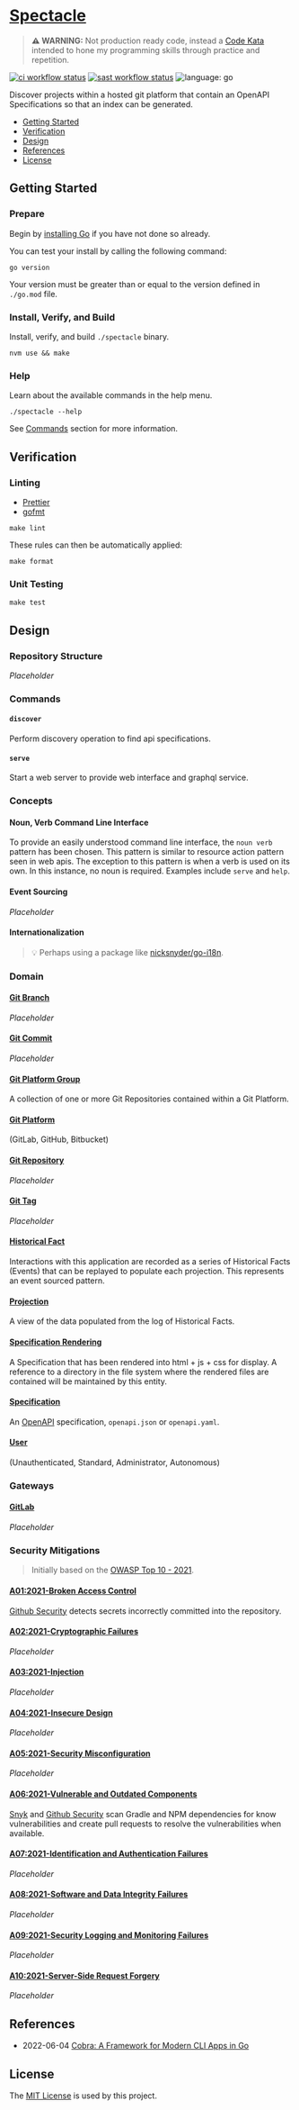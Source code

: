 # [Spectacle](https://github.com/dbtedman/kata-spectacle)

> **⚠️ WARNING:** Not production ready code, instead a [Code Kata](https://github.com/dbtedman#code-kata) intended to
> hone my programming skills through practice and repetition.

[![ci workflow status](https://img.shields.io/github/workflow/status/dbtedman/kata-spectacle/ci?style=for-the-badge&logo=github&label=ci)](https://github.com/dbtedman/kata-spectacle/actions/workflows/ci.yml)
[![sast workflow status](https://img.shields.io/github/workflow/status/dbtedman/kata-spectacle/sast?style=for-the-badge&logo=github&label=sast)](https://github.com/dbtedman/kata-spectacle/actions/workflows/sast.yml)
![language: go](https://img.shields.io/badge/language-go-blue.svg?style=for-the-badge)

Discover projects within a hosted git platform that contain an OpenAPI Specifications so that an index can be generated.

-   [Getting Started](#getting-started)
-   [Verification](#verification)
-   [Design](#design)
-   [References](#references)
-   [License](#license)

## Getting Started

### Prepare

Begin by [installing Go](https://go.dev/doc/install) if you have not done so already.

You can test your install by calling the following command:

```shell
go version
```

Your version must be greater than or equal to the version defined in `./go.mod` file.

### Install, Verify, and Build

Install, verify, and build `./spectacle` binary.

```shell
nvm use && make
```

### Help

Learn about the available commands in the help menu.

```shell
./spectacle --help
```

See [Commands](#commands) section for more information.

## Verification

### Linting

-   [Prettier](https://prettier.io)
-   [gofmt](https://pkg.go.dev/cmd/gofmt)

```shell
make lint
```

These rules can then be automatically applied:

```shell
make format
```

### Unit Testing

```shell
make test
```

## Design

### Repository Structure

_Placeholder_

### Commands

#### `discover`

Perform discovery operation to find api specifications.

#### `serve`

Start a web server to provide web interface and graphql service.

### Concepts

#### Noun, Verb Command Line Interface

To provide an easily understood command line interface, the `noun verb` pattern has been chosen. This pattern is similar
to resource action pattern seen in web apis. The exception to this pattern is when a verb is used on its own. In this
instance, no noun is required. Examples include `serve` and `help`.

#### Event Sourcing

_Placeholder_

#### Internationalization

> 💡️ Perhaps using a package like [nicksnyder/go-i18n](https://github.com/nicksnyder/go-i18n).

### Domain

#### [Git Branch](./internal/domain/git_branch)

_Placeholder_

#### [Git Commit](./internal/domain/git_commit)

_Placeholder_

#### [Git Platform Group](./internal/domain/git_platform_group)

A collection of one or more Git Repositories contained within a Git Platform.

#### [Git Platform](./internal/domain/git_platform)

(GitLab, GitHub, Bitbucket)

#### [Git Repository](./internal/domain/git_repository)

_Placeholder_

#### [Git Tag](./internal/domain/git_tag)

_Placeholder_

#### [Historical Fact](./internal/domain/historical_fact)

Interactions with this application are recorded as a series of Historical Facts (Events) that can be replayed to
populate each projection. This represents an event sourced pattern.

#### [Projection](./internal/domain/projection)

A view of the data populated from the log of Historical Facts.

#### [Specification Rendering](./internal/domain/specification_rendering)

A Specification that has been rendered into html + js + css for display. A reference to a directory in the file system
where the rendered files are contained will be maintained by this entity.

#### [Specification](./internal/domain/specification)

An [OpenAPI](https://www.openapis.org) specification, `openapi.json` or `openapi.yaml`.

#### [User](./internal/domain/user)

(Unauthenticated, Standard, Administrator, Autonomous)

### Gateways

#### [GitLab](./internal/gateway/gitlab)

_Placeholder_

### Security Mitigations

> Initially based on the [OWASP Top 10 - 2021](https://owasp.org/www-project-top-ten/).

#### [A01:2021-Broken Access Control](https://owasp.org/Top10/A01_2021-Broken_Access_Control/)

[Github Security](https://github.com/features/security) detects secrets incorrectly committed into the repository.

#### [A02:2021-Cryptographic Failures](https://owasp.org/Top10/A02_2021-Cryptographic_Failures/)

_Placeholder_

#### [A03:2021-Injection](https://owasp.org/Top10/A03_2021-Injection/)

_Placeholder_

#### [A04:2021-Insecure Design](https://owasp.org/Top10/A04_2021-Insecure_Design/)

_Placeholder_

#### [A05:2021-Security Misconfiguration](https://owasp.org/Top10/A05_2021-Security_Misconfiguration/)

_Placeholder_

#### [A06:2021-Vulnerable and Outdated Components](https://owasp.org/Top10/A06_2021-Vulnerable_and_Outdated_Components/)

[Snyk](https://snyk.io) and [Github Security](https://github.com/features/security) scan Gradle and NPM dependencies for
know vulnerabilities and create pull requests to resolve the vulnerabilities when available.

#### [A07:2021-Identification and Authentication Failures](https://owasp.org/Top10/A07_2021-Identification_and_Authentication_Failures/)

_Placeholder_

#### [A08:2021-Software and Data Integrity Failures](https://owasp.org/Top10/A08_2021-Software_and_Data_Integrity_Failures/)

_Placeholder_

#### [A09:2021-Security Logging and Monitoring Failures](https://owasp.org/Top10/A09_2021-Security_Logging_and_Monitoring_Failures/)

_Placeholder_

#### [A10:2021-Server-Side Request Forgery](https://owasp.org/Top10/A10_2021-Server-Side_Request_Forgery_%28SSRF%29/)

_Placeholder_

## References

-   2022-06-04 [Cobra: A Framework for Modern CLI Apps in Go](https://cobra.dev)

## License

The [MIT License](./LICENSE.md) is used by this project.

